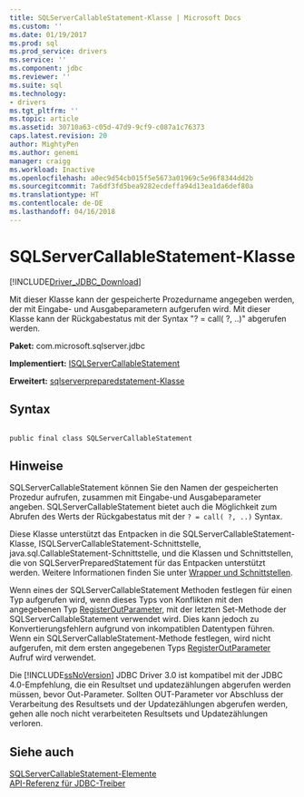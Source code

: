 ```yaml
---
title: SQLServerCallableStatement-Klasse | Microsoft Docs
ms.custom: ''
ms.date: 01/19/2017
ms.prod: sql
ms.prod_service: drivers
ms.service: ''
ms.component: jdbc
ms.reviewer: ''
ms.suite: sql
ms.technology:
- drivers
ms.tgt_pltfrm: ''
ms.topic: article
ms.assetid: 30710a63-c05d-47d9-9cf9-c087a1c76373
caps.latest.revision: 20
author: MightyPen
ms.author: genemi
manager: craigg
ms.workload: Inactive
ms.openlocfilehash: a0ec9d54cb015f5e5673a01969c5e96f8344dd2b
ms.sourcegitcommit: 7a6df3fd5bea9282ecdeffa94d13ea1da6def80a
ms.translationtype: HT
ms.contentlocale: de-DE
ms.lasthandoff: 04/16/2018
---
```

# <a name="sqlservercallablestatement-class"></a>SQLServerCallableStatement-Klasse
[!INCLUDE[Driver_JDBC_Download](../../../includes/driver_jdbc_download.md)]

  Mit dieser Klasse kann der gespeicherte Prozedurname angegeben werden, der mit Eingabe- und Ausgabeparametern aufgerufen wird. Mit dieser Klasse kann der Rückgabestatus mit der Syntax "? = call( ?, ..)" abgerufen werden.  
  
 **Paket:** com.microsoft.sqlserver.jdbc  
  
 **Implementiert:** [ISQLServerCallableStatement](../../../connect/jdbc/reference/sqlservercallablestatement-class.md)  
  
 **Erweitert:** [sqlserverpreparedstatement-Klasse](../../../connect/jdbc/reference/sqlserverpreparedstatement-class.md)  
  
## <a name="syntax"></a>Syntax  
  
```  
  
public final class SQLServerCallableStatement  
```  
  
## <a name="remarks"></a>Hinweise  
 SQLServerCallableStatement können Sie den Namen der gespeicherten Prozedur aufrufen, zusammen mit Eingabe-und Ausgabeparameter angeben. SQLServerCallableStatement bietet auch die Möglichkeit zum Abrufen des Werts der Rückgabestatus mit der `? = call( ?, ..)` Syntax.  
  
 Diese Klasse unterstützt das Entpacken in die SQLServerCallableStatement-Klasse, ISQLServerCallableStatement-Schnittstelle, java.sql.CallableStatement-Schnittstelle, und die Klassen und Schnittstellen, die von SQLServerPreparedStatement für das Entpacken unterstützt werden. Weitere Informationen finden Sie unter [Wrapper und Schnittstellen](../../../connect/jdbc/wrappers-and-interfaces.md).  
  
 Wenn eines der SQLServerCallableStatement Methoden festlegen für einen Typ aufgerufen wird, wenn dieses Typs von Konflikten mit den angegebenen Typ [RegisterOutParameter](../../../connect/jdbc/reference/registeroutparameter-method-sqlservercallablestatement.md), mit der letzten Set-Methode der SQLServerCallableStatement verwendet wird. Dies kann jedoch zu Konvertierungsfehlern aufgrund von inkompatiblen Datentypen führen. Wenn ein SQLServerCallableStatement-Methode festlegen, wird nicht aufgerufen, mit dem ersten angegebenen Typs [RegisterOutParameter](../../../connect/jdbc/reference/registeroutparameter-method-sqlservercallablestatement.md) Aufruf wird verwendet.  
  
 Die [!INCLUDE[ssNoVersion](../../../includes/ssnoversion_md.md)] JDBC Driver 3.0 ist kompatibel mit der JDBC 4.0-Empfehlung, die ein Resultset und updatezählungen abgerufen werden müssen, bevor Out-Parameter. Sollten OUT-Parameter vor Abschluss der Verarbeitung des Resultsets und der Updatezählungen abgerufen werden, gehen alle noch nicht verarbeiteten Resultsets und Updatezählungen verloren.  
  
## <a name="see-also"></a>Siehe auch  
 [SQLServerCallableStatement-Elemente](../../../connect/jdbc/reference/sqlservercallablestatement-members.md)   
 [API-Referenz für JDBC-Treiber](../../../connect/jdbc/reference/jdbc-driver-api-reference.md)  
  
  
